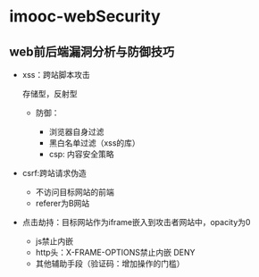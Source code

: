 # imooc-webSecurity

## web前后端漏洞分析与防御技巧

* xss：跨站脚本攻击

    存储型，反射型

    * 防御：

        * 浏览器自身过滤
        * 黑白名单过滤（xss的库）
        * csp: 内容安全策略

* csrf:跨站请求伪造

    * 不访问目标网站的前端
    * referer为B网站

* 点击劫持：目标网站作为iframe嵌入到攻击者网站中，opacity为0
    
    * js禁止内嵌
    * http头：X-FRAME-OPTIONS禁止内嵌 DENY
    * 其他辅助手段（验证码：增加操作的门槛）